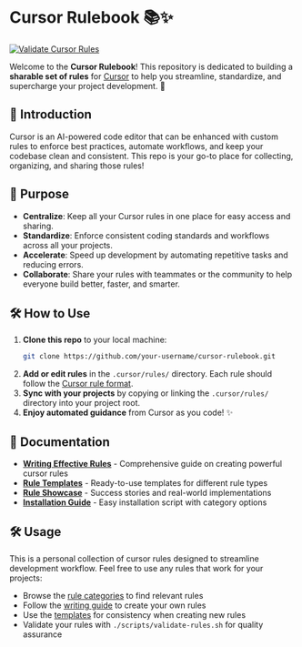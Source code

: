 # Cursor Rulebook 📚✨

[![Validate Cursor Rules](https://github.com/rrudol/cursor-rulebook/actions/workflows/validate-rules.yml/badge.svg)](https://github.com/rrudol/cursor-rulebook/actions/workflows/validate-rules.yml)

Welcome to the **Cursor Rulebook**! This repository is dedicated to building a **sharable set of rules** for [Cursor](https://www.cursor.so/) to help you streamline, standardize, and supercharge your project development. 🚀

## 🌟 Introduction

Cursor is an AI-powered code editor that can be enhanced with custom rules to enforce best practices, automate workflows, and keep your codebase clean and consistent. This repo is your go-to place for collecting, organizing, and sharing those rules!

## 🎯 Purpose

- **Centralize**: Keep all your Cursor rules in one place for easy access and sharing.
- **Standardize**: Enforce consistent coding standards and workflows across all your projects.
- **Accelerate**: Speed up development by automating repetitive tasks and reducing errors.
- **Collaborate**: Share your rules with teammates or the community to help everyone build better, faster, and smarter.

## 🛠️ How to Use

1. **Clone this repo** to your local machine:
   ```bash
   git clone https://github.com/your-username/cursor-rulebook.git
   ```
2. **Add or edit rules** in the `.cursor/rules/` directory. Each rule should follow the [Cursor rule format](https://www.cursor.so/docs/rules).
3. **Sync with your projects** by copying or linking the `.cursor/rules/` directory into your project root.
4. **Enjoy automated guidance** from Cursor as you code! ✨

## 📖 Documentation

- **[Writing Effective Rules](docs/writing-effective-rules.md)** - Comprehensive guide on creating powerful cursor rules
- **[Rule Templates](templates/README.md)** - Ready-to-use templates for different rule types
- **[Rule Showcase](docs/rule-showcase.md)** - Success stories and real-world implementations
- **[Installation Guide](scripts/install-rules.sh)** - Easy installation script with category options

## 🛠️ Usage

This is a personal collection of cursor rules designed to streamline development workflow. Feel free to use any rules that work for your projects:

- Browse the [rule categories](.cursor/rules/categories/) to find relevant rules
- Follow the [writing guide](docs/writing-effective-rules.md) to create your own rules
- Use the [templates](templates/) for consistency when creating new rules
- Validate your rules with `./scripts/validate-rules.sh` for quality assurance
